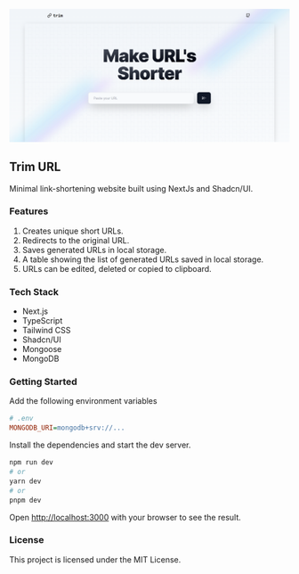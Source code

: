 ![Trim URL homepage](/public/preview.png)

## Trim URL
Minimal link-shortening website built using NextJs and Shadcn/UI.

### Features
1. Creates unique short URLs.
2. Redirects to the original URL.
3. Saves generated URLs in local storage.
4. A table showing the list of generated URLs saved in local storage.
5. URLs can be edited, deleted or copied to clipboard.

### Tech Stack 
- Next.js
- TypeScript
- Tailwind CSS
- Shadcn/UI
- Mongoose
- MongoDB
  
### Getting Started

Add the following environment variables

```ini
# .env
MONGODB_URI=mongodb+srv://...
```

Install the dependencies and start the dev server.

```bash
npm run dev
# or
yarn dev
# or
pnpm dev
```

Open [http://localhost:3000](http://localhost:3000) with your browser to see the result.


### License
This project is licensed under the MIT License.

